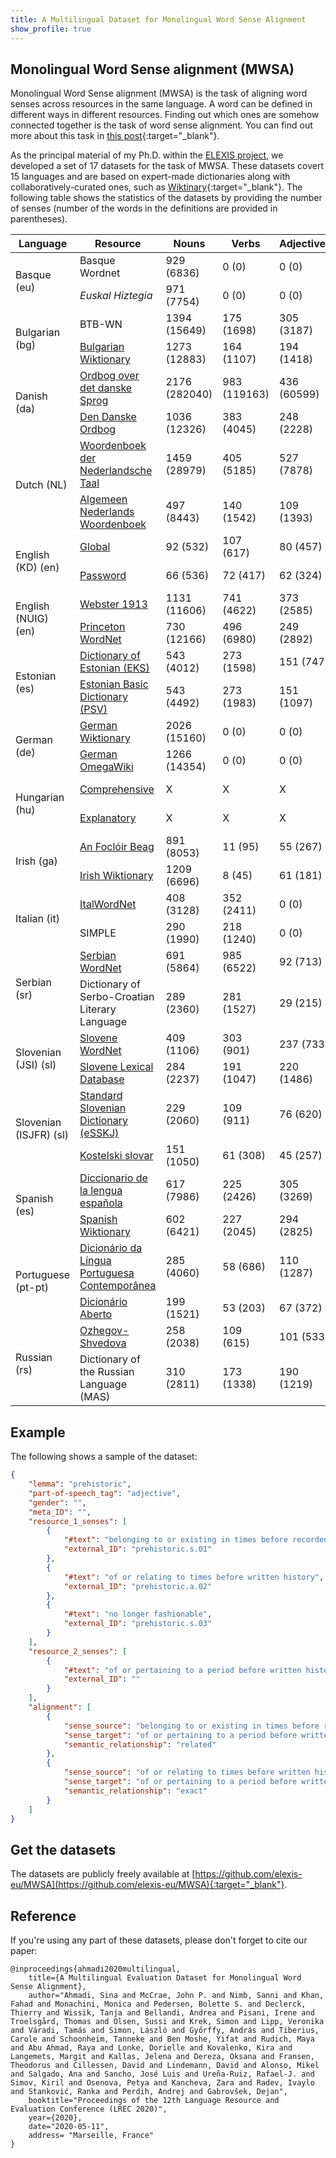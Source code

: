 ```yaml
---
title: A Multilingual Dataset for Monolingual Word Sense Alignment
show_profile: true
---
```


## Monolingual Word Sense alignment (MWSA)

Monolingual Word Sense alignment (MWSA) is the task of aligning word senses across resources in the same language. A word can be defined in different ways in different resources. Finding out which ones are somehow connected together is the task of word sense alignment. You can find out more about this task in [this post](https://sinaahmadi.github.io/posts/research-visit-to-copenhagen.html){:target="_blank"}.

As the principal material of my Ph.D. within the [ELEXIS project](https://elex.is/), we developed a set of 17 datasets for the task of MWSA. These datasets covert 15 languages and are based on expert-made dictionaries along with collaboratively-curated ones, such as [Wiktinary](https://www.wiktionary.org/){:target="_blank"}. The following table shows the statistics of the datasets by providing the number of senses (number of the words in the definitions are provided in parentheses).


<div class="table-responsive">
<table align="center" class="table table-bordered table-hover table-condensed table-striped">
<thead class="thead-dark">
    <th> Language </th>
    <th> Resource </th>
    <th> Nouns </th>
    <th> Verbs </th>
    <th> Adjectives </th>
    <th> Adverbs </th>
    <th> Other </th>
    <th> All </th>
</thead>

<tbody>
<tr>
	<td rowspan="2">Basque (eu)</td>
	<td> Basque Wordnet </td>
	<td> 929 (6836) </td>
	<td> 0 (0) </td>
	<td> 0 (0) </td>
	<td> 0 (0) </td>
	<td> 0 (0) </td>
	<td> 929 (6836) </td>
</tr>
<tr>
	<td> <i>Euskal Hiztegia</i> </td>
	<td> 971 (7754) </td>
	<td> 0 (0) </td>
	<td> 0 (0) </td>
	<td> 0 (0) </td>
	<td> 0 (0) </td>
	<td> 971 (7754)</td>
</tr>

<tr>
	<td rowspan="2">Bulgarian (bg)</td>
	<td> BTB-WN </td>
	<td> 1394 (15649) </td>
	<td> 175 (1698) </td>
	<td> 305 (3187) </td>
	<td> 50 (338) </td>
	<td> 0 (0) </td>
	<td> 1924 (20872)</td>
</tr>
<tr>
	<td> <a href="https://bg.wiktionary.org/" target="_blank"> Bulgarian Wiktionary </a> </td>
	<td> 1273 (12883) </td>
	<td> 164 (1107) </td>
	<td> 194 (1418) </td>
	<td> 39 (306) </td>
	<td> 0 (0) </td>
	<td> 1670 (15714)</td>
</tr>

<tr>
	<td rowspan="2">Danish (da)</td>
	<td> <a href="https://ordnet.dk/ods" target="_blank"> Ordbog over det danske Sprog </a> </td>
	<td> 2176 (282040) </td>
	<td> 983 (119163) </td>
	<td> 436 (60599) </td>
	<td> 0 (0) </td>
	<td> 0 (0) </td>
	<td> 3595 (461802)</td>
</tr>
<tr>
	<td> <a href="https://ordnet.dk/ddo" target="_blank"> Den Danske Ordbog </a> </td>
	<td> 1036 (12326) </td>
	<td> 383 (4045) </td>
	<td> 248 (2228) </td>
	<td> 0 (0) </td>
	<td> 0 (0) </td>
	<td> 1667 (18599)</td>
</tr>

<tr>
	<td rowspan="2">Dutch (NL)</td>
	<td> <a href="http://gtb.ivdnt.org/search/" target="_blank"> Woordenboek der Nederlandsche Taal </a> </td>
	<td> 1459 (28979) </td>
	<td> 405 (5185) </td>
	<td> 527 (7878) </td>
	<td> 106 (2662) </td>
	<td> 0 (0) </td>
	<td> 2497 (44704)</td>
</tr>
<tr>
	<td> <a href="http://anw.ivdnt.org/search" target="_blank"> Algemeen Nederlands Woordenboek </a> </td>
	<td> 497 (8443) </td>
	<td> 140 (1542) </td>
	<td> 109 (1393) </td>
	<td> 13 (172) </td>
	<td> 0 (0) </td>
	<td> 759 (11550)</td>
</tr>

<tr>
	<td rowspan="2">English (KD) (en)</td>
	<td> <a href="https://www.lexicala.com/resources" target="_blank"> Global </a> </td>
	<td> 92 (532) </td>
	<td> 107 (617) </td>
	<td> 80 (457) </td>
	<td> 57 (257) </td>
	<td> 61 (283) </td>
	<td> 397 (2146)</td>
</tr>
<tr>
	<td> <a href="https://www.lexicala.com/resources" target="_blank"> Password </a> </td>
	<td> 66 (536) </td>
	<td> 72 (417) </td>
	<td> 62 (324) </td>
	<td> 33 (177) </td>
	<td> 46 (188) </td>
	<td> 279 (1642)</td>
</tr>

<tr>
	<td rowspan="2"> English (NUIG) (en)</td>
	<td> <a href="https://www.websters1913.com/" target="_blank"> Webster 1913 </a> </td>
	<td> 1131 (11606) </td>
	<td> 741 (4622) </td>
	<td> 373 (2585) </td>
	<td> 45 (269) </td>
	<td> 0 (0) </td>
	<td> 2290 (19082)</td>
</tr>
<tr>
	<td> <a href="https://wordnet.princeton.edu/" target="_blank"> Princeton WordNet </a> </td>
	<td> 730 (12166) </td>
	<td> 496 (6980) </td>
	<td> 249 (2892) </td>
	<td> 24 (207) </td>
	<td> 0 (0) </td>
	<td> 1499 (22245)</td>
</tr>

<tr>
	<td rowspan="2">Estonian (es)</td>
	<td> <a href="http://www.eki.ee/dict/eks/" target="_blank"> Dictionary of Estonian (EKS) </a> </td>
	<td> 543 (4012) </td>
	<td> 273 (1598) </td>
	<td> 151 (747) </td>
	<td> 98 (451) </td>
	<td> 78 (370) </td>
	<td> 1143 (7178)</td>
</tr>
<tr>
	<td> <a href="http://www.eki.ee/dict/psv/index.cgi?C06=en" target="_blank"> Estonian Basic Dictionary (PSV) </a></td>
	<td> 543 (4492) </td>
	<td> 273 (1983) </td>
	<td> 151 (1097) </td>
	<td> 98 (596) </td>
	<td> 79 (468) </td>
	<td> 1144 (8636)</td>
</tr>

<tr>
	<td rowspan="2">German (de)</td>
	<td> <a href="https://de.wiktionary.org" target="_blank"> German Wiktionary </a> </td>
	<td> 2026 (15160) </td>
	<td> 0 (0) </td>
	<td> 0 (0) </td>
	<td> 0 (0) </td>
	<td> 0 (0) </td>
	<td> 2026 (15160)</td>
</tr>
<tr>
	<td> <a href="http://www.omegawiki.org/Portal:deu" target="_blank"> German OmegaWiki </a></td>
	<td> 1266 (14354) </td>
	<td> 0 (0) </td>
	<td> 0 (0) </td>
	<td> 0 (0) </td>
	<td> 0 (0) </td>
	<td> 1266 (14354)</td>
</tr>

<tr>
	<td rowspan="2">Hungarian (hu)</td>
	<td> <a href="http://mek.oszk.hu/adatbazis/magyar-nyelv-ertelmezo-szotara/elolap.php" target="_blank"> Comprehensive </a> </td>
	<td> X </td>
	<td> X </td>
	<td> X </td>
	<td> X </td>
	<td> X </td>
	<td> 1355 (14654)</td>
</tr>
<tr>
	<td> <a href="http://nagyszotar.nytud.hu/index.html" target="_blank"> Explanatory </a> </td>
	<td> X </td>
	<td> X </td>
	<td> X </td>
	<td> X </td>
	<td> X </td>
	<td> 1038 (10934)</td>
</tr>

<tr>
	<td rowspan="2">Irish (ga)</td>
	<td> <a href="https://www.teanglann.ie/en/fb/" target="_blank"> An Foclóir Beag </a> </td>
	<td> 891 (8053) </td>
	<td> 11 (95) </td>
	<td> 55 (267) </td>
	<td> 10 (56) </td>
	<td> 36 (171) </td>
	<td> 1003 (8642)</td>
</tr>
<tr>
	<td> <a href="https://ga.wiktionary.org" target="_blank"> Irish Wiktionary </a> </td>
	<td> 1209 (6696) </td>
	<td> 8 (45) </td>
	<td> 61 (181) </td>
	<td> 10 (41) </td>
	<td> 36 (109) </td>
	<td> 1324 (7072)</td>
</tr>

<tr>
	<td rowspan="2">Italian (it)</td>
	<td> <a href="http://www.ilc.cnr.it/iwndb_php/"> ItalWordNet </a> </td>
	<td> 408 (3128) </td>
	<td> 352 (2411) </td>
	<td> 0 (0) </td>
	<td> 0 (0) </td>
	<td> 0 (0) </td>
	<td> 760 (5539)</td>
</tr>
<tr>
	<td> SIMPLE </td>
	<td> 290 (1990) </td>
	<td> 218 (1240) </td>
	<td> 0 (0) </td>
	<td> 0 (0) </td>
	<td> 0 (0) </td>
	<td> 508 (3230)</td>
</tr>

<tr>
	<td rowspan="2">Serbian (sr)</td>
	<td> <a href="http://korpus.matf.bg.ac.rs/SrpWN/" target="_blank"> Serbian WordNet </a> </td>
	<td> 691 (5864) </td>
	<td> 985 (6522) </td>
	<td> 92 (713) </td>
	<td> 0 (0) </td>
	<td> 0 (0) </td>
	<td> 1768 (13099)</td>
</tr>
<tr>
	<td> Dictionary of Serbo-Croatian Literary Language </td>
	<td> 289 (2360) </td>
	<td> 281 (1527) </td>
	<td> 29 (215) </td>
	<td> 0 (0) </td>
	<td> 0 (0) </td>
	<td> 599 (4102)</td>
</tr>

<tr>
	<td rowspan="2">Slovenian (JSI) (sl)</td>
	<td> <a href="http://lojze.lugos.si/darja/research/slownet/" target="_blank"> Slovene WordNet </a> </td>
	<td> 409 (1106) </td>
	<td> 303 (901) </td>
	<td> 237 (733) </td>
	<td> 44 (133) </td>
	<td> 0 (0) </td>
	<td> 993 (2873)</td>
</tr>
<tr>
	<td> <a href="http://eng.slovenscina.eu/spletni-slovar/leksikalna-baza" target="_blank"> Slovene Lexical Database </a> </td>
	<td> 284 (2237) </td>
	<td> 191 (1047) </td>
	<td> 220 (1486) </td>
	<td> 29 (102) </td>
	<td> 0 (0) </td>
	<td> 724 (4872)</td>
</tr>

<tr>
	<td rowspan="2">Slovenian (ISJFR) (sl)</td>
	<td> <a href="https://www.clarin.si/repository/xmlui/handle/11356/1249" target="_blank"> Standard Slovenian Dictionary (eSSKJ) </a> </td>
	<td> 229 (2060) </td>
	<td> 109 (911) </td>
	<td> 76 (620) </td>
	<td> 0 (0) </td>
	<td> 60 (588) </td>
	<td> 474 (4179)</td>
</tr>
<tr>
	<td> <a href="https://isjfr.zrc-sazu.si/sl/publikacije/kostelski-slovar#v" target="_blank"> Kostelski slovar </a> </td>
	<td> 151 (1050) </td>
	<td> 61 (308) </td>
	<td> 45 (257) </td>
	<td> 0 (0) </td>
	<td> 38 (263) </td>
	<td> 295 (1878)</td>
</tr>

<tr>
	<td rowspan="2">Spanish (es)</td>
	<td> <a href="Diccionario de la lengua española" target="_blank"> Diccionario de la lengua española </a> </td>
	<td> 617 (7986) </td>
	<td> 225 (2426) </td>
	<td> 305 (3269) </td>
	<td> 26 (161) </td>
	<td> 24 (250) </td>
	<td> 1197 (14092)</td>
</tr>
<tr>
	<td> <a href= "https://es.wiktionary.org" target="_blank"> Spanish Wiktionary </a> </td>
	<td> 602 (6421) </td>
	<td> 227 (2045) </td>
	<td> 294 (2825) </td>
	<td> 25 (129) </td>
	<td> 22 (123) </td>
	<td> 1170 (11543)</td>
</tr>

<tr>
	<td rowspan="2">Portuguese (pt-pt)</td>
	<td> <a href="https://pt.wikipedia.org/wiki/Dicion%C3%A1rio_da_L%C3%ADngua_Portuguesa_Contempor%C3%A2nea" target="_blank"> Dicionário da Língua Portuguesa Contemporânea </a> </td>
	<td> 285 (4060) </td>
	<td> 58 (686) </td>
	<td> 110 (1287) </td>
	<td> 9 (143) </td>
	<td> 1 (9) </td>
	<td> 463 (6185)</td>
</tr>
<tr>
	<td> <a href="https://dicionario-aberto.net/" target="_blank"> Dicionário Aberto </a> </td>
	<td> 199 (1521) </td>
	<td> 53 (203) </td>
	<td> 67 (372) </td>
	<td> 3 (15) </td>
	<td> 1 (5) </td>
	<td> 323 (2116)</td>
</tr>

<tr>
	<td rowspan="2">Russian (rs)</td>
	<td> <a href="https://en.wikipedia.org/wiki/Dictionary_of_the_Russian_Language_(Ozhegov)" target="_blank"> Ozhegov-Shvedova </a> </td>
	<td> 258 (2038) </td>
	<td> 109 (615) </td>
	<td> 101 (533) </td>
	<td> 15 (77) </td>
	<td> 44 (368) </td>
	<td> 527 (3631)</td>
</tr>
<tr>
	<td> Dictionary of the Russian Language (MAS) </td>
	<td> 310 (2811) </td>
	<td> 173 (1338) </td>
	<td> 190 (1219) </td>
	<td> 20 (114) </td>
	<td> 71 (1010) </td>
	<td> 764 (6492)</td>
</tr>
</tbody>
</table>
</div>

## Example

The following shows a sample of the dataset:

~~~json
{
    "lemma": "prehistoric",
    "part-of-speech_tag": "adjective",
    "gender": "",
    "meta_ID": "",
    "resource_1_senses": [
        {
            "#text": "belonging to or existing in times before recorded history",
            "external_ID": "prehistoric.s.01"
        },
        {
            "#text": "of or relating to times before written history",
            "external_ID": "prehistoric.a.02"
        },
        {
            "#text": "no longer fashionable",
            "external_ID": "prehistoric.s.03"
        }
    ],
    "resource_2_senses": [
        {
            "#text": "of or pertaining to a period before written history begins;",
            "external_ID": ""
        }
    ],
    "alignment": [
        {
            "sense_source": "belonging to or existing in times before recorded history",
            "sense_target": "of or pertaining to a period before written history begins;",
            "semantic_relationship": "related"
        },
        {
            "sense_source": "of or relating to times before written history",
            "sense_target": "of or pertaining to a period before written history begins;",
            "semantic_relationship": "exact"
        }
    ]
}
~~~

## Get the datasets

The datasets are publicly freely available at [https://github.com/elexis-eu/MWSA](https://github.com/elexis-eu/MWSA){:target="_blank"}.

## Reference
If you're using any part of these datasets, please don't forget to cite our paper:

~~~
@inproceedings{ahmadi2020multilingual,
	title={A Multilingual Evaluation Dataset for Monolingual Word Sense Alignment},
	author="Ahmadi, Sina and McCrae, John P. and Nimb, Sanni and Khan, Fahad and Monachini, Monica and Pedersen, Bolette S. and Declerck, Thierry and Wissik, Tanja and Bellandi, Andrea and Pisani, Irene and Troelsgård, Thomas and Olsen, Sussi and Krek, Simon and Lipp, Veronika and Váradi, Tamás and Simon, László and Győrffy, András and Tiberius, Carole and Schoonheim, Tanneke and Ben Moshe, Yifat and Rudich, Maya and Abu Ahmad, Raya and Lonke, Dorielle and Kovalenko, Kira and Langemets, Margit and Kallas, Jelena and Dereza, Oksana and Fransen, Theodorus and Cillessen, David and Lindemann, David and Alonso, Mikel and Salgado, Ana and Sancho, José Luis and Ureña-Ruiz, Rafael-J. and Simov, Kiril and Osenova, Petya and Kancheva, Zara and Radev, Ivaylo and Stanković, Ranka and Perdih, Andrej and Gabrovšek, Dejan",
	booktitle="Proceedings of the 12th Language Resource and Evaluation Conference (LREC 2020)",
	year={2020},
	date="2020-05-11",
	address= "Marseille, France"
}
~~~


